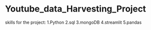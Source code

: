 # Youtube_data_Harvesting_Project
skills for the project:
1.Python
2.sql
3.mongoDB
4.streamlit
5.pandas
